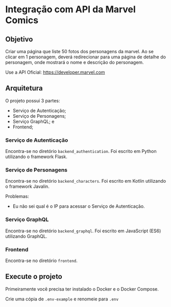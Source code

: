 # Integração com API da Marvel Comics

## Objetivo

Criar uma página que liste 50 fotos dos personagens da marvel. Ao se clicar em 1 personagem, deverá redirecionar para uma página de detalhe do personagem, onde mostrará o nome e descrição do personagem.

Use a API Oficial: https://developer.marvel.com

## Arquitetura

O projeto possui 3 partes:
  - Serviço de Autenticação;
  - Serviço de Personagens;
  - Serviço GraphQL; e
  - Frontend;

### Serviço de Autenticação

Encontra-se no diretório `backend_authentication`. Foi escrito em Python utilizando o framework Flask.

### Serviço de Personagens

Encontra-se no diretório `backend_characters`. Foi escrito em Kotlin utilizando o framework Javalin.

Problemas:
- Eu não sei qual é o IP para acessar o Serviço de Autenticação.

### Serviço GraphQL

Encontra-se no diretório `backend_graphql`. Foi escrito em JavaScript (ES6) utilizando GraphQL.

### Frontend

Encontra-se no diretório `frontend`.

## Execute o projeto

Primeiramente você precisa ter instalado o Docker e o Docker Compose.

Crie uma cópia de `.env-example` e renomeie para `.env`
